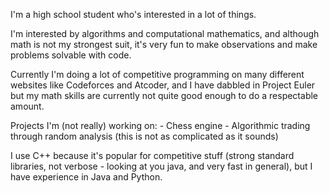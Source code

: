   I'm a high school student who's interested in a lot of things.

  I'm interested by algorithms and computational mathematics, and although math is not my strongest suit, it's very fun to make observations and make problems solvable with code. 
  
  Currently I'm doing a lot of competitive programming on many different websites like Codeforces and Atcoder, and I have dabbled in Project Euler but my math skills are currently   not quite good enough to do a respectable amount.
  
  Projects I'm (not really) working on:
        - Chess engine 
        - Algorithmic trading through random analysis (this is not as complicated as it sounds)

  I use C++ because it's popular for competitive stuff (strong standard libraries, not verbose - looking at you java, and very fast in general), but I have experience in Java and   Python.

  
